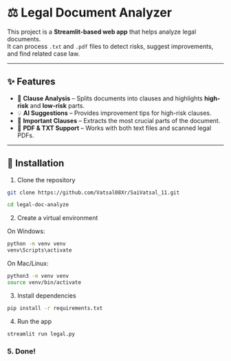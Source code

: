 # ⚖️ Legal Document Analyzer

This project is a **Streamlit-based web app** that helps analyze legal documents.  
It can process `.txt` and `.pdf` files to detect risks, suggest improvements, and find related case law.

---

## ✨ Features
- 📑 **Clause Analysis** – Splits documents into clauses and highlights **high-risk** and **low-risk** parts.  
- 💡 **AI Suggestions** – Provides improvement tips for high-risk clauses.  
- 📌 **Important Clauses** – Extracts the most crucial parts of the document.    
- 📂 **PDF & TXT Support** – Works with both text files and scanned legal PDFs.  

---

## 🚀 Installation

1. Clone the repository

```bash
git clone https://github.com/Vatsal08Xr/SaiVatsal_11.git

cd legal-doc-analyze
```

2. Create a virtual environment

 On Windows:
```bash
python -m venv venv
venv\Scripts\activate
```

 On Mac/Linux:
```bash
python3 -m venv venv
source venv/bin/activate
```

3. Install dependencies

```bash
pip install -r requirements.txt
```

4. Run the app

```bash
streamlit run legal.py
```

### 5. Done!
